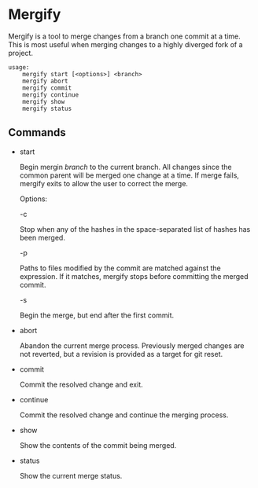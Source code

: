 # Mergify

Mergify is a tool to merge changes from a branch one commit at a time.  This
is most useful when merging changes to a highly diverged fork of a project.

```
usage:
    mergify start [<options>] <branch>
    mergify abort
    mergify commit
    mergify continue
    mergify show
    mergify status
```

## Commands
 * start

	Begin mergin *branch* to the current branch.  All changes since the
	common parent will be merged one change at a time.  If merge
	fails, mergify exits to allow the user to correct the merge.

	Options:

	-c <list-of-hashes>

	Stop when any of the hashes in the space-separated list of hashes has
	been merged.

	-p <pause-expression>

	Paths to files modified by the commit are matched against the
	expression.  If it matches, mergify stops before committing the merged
	commit.

	-s

	Begin the merge, but end after the first commit.

 * abort

	Abandon the current merge process.  Previously merged changes are not
        reverted, but a revision is provided as a target for git reset.

 * commit

	Commit the resolved change and exit.

 * continue

	Commit the resolved change and continue the merging process.

 * show

	Show the contents of the commit being merged.

 * status

	Show the current merge status.


